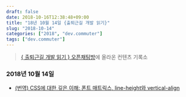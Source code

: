 ```yaml
---
draft: false
date: 2018-10-16T12:38:48+09:00
title: "18년 10월 14일 {출퇴근길 개발 읽기}"
slug: "2018-10-14"
categories: ["2018", "dev.commuter"]
tags: ["dev.commuter"]
---
```

>[{ 출퇴근길 개발 읽기 } 오픈채팅방](http://bit.ly/2QxBmW5)에 올라온 컨텐츠 기록소

### 2018년 10월 14일

- [(번역) CSS에 대한 깊은 이해: 폰트 매트릭스, line-height와 vertical-align](http://bit.ly/2CEyEv7)